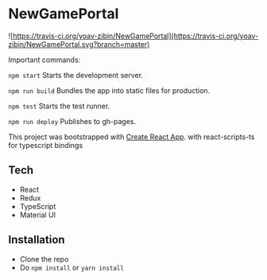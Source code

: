 # NewGamePortal

![https://travis-ci.org/yoav-zibin/NewGamePortal](https://travis-ci.org/yoav-zibin/NewGamePortal.svg?branch=master)

Important commands:

`npm start`
  Starts the development server.

`npm run build`
  Bundles the app into static files for production.

`npm test`
  Starts the test runner.

`npm run deploy`
  Publishes to gh-pages.


This project was bootstrapped with [Create React App](https://github.com/facebookincubator/create-react-app).
with react-scripts-ts for typescript bindings

## Tech

- React
- Redux
- TypeScript
- Material UI

## Installation

- Clone the repo
- Do `npm install` or `yarn install`
